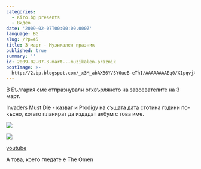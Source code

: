 ```yaml
---
categories:
  - Kiro.bg presents
  - Видео
date: '2009-02-07T00:00:00.000Z'
language: BG
slug: /?p=45
title: 3 март - Музикален празник
published: true
summary: ''
id: 2009-02-07-3-mart---muzikalen-praznik
postImage: >-
  http://2.bp.blogspot.com/_x3M_abAXB6Y/SY0ueB-eThI/AAAAAAAAEq0/X1pqvjXl4JA/s320/magnumpr_att80290.jpg
---
```


В България сме отпразнували отхвърлянето на завоевателите на 3 март.

Invaders Must Die - казват и Prodigy на същата дата стотина години по-късно, когато планират да издадат албум с това име.

![](http://2.bp.blogspot.com/_x3M_abAXB6Y/SY0ueB-eThI/AAAAAAAAEq0/X1pqvjXl4JA/s320/magnumpr_att80290.jpg)

![](http://3.bp.blogspot.com/_x3M_abAXB6Y/SY0ulPd_CwI/AAAAAAAAEq8/Wx2QoXMVgdE/s320/magnumpr_TOKYOP4CreditPaulDugdale.jpg)

[youtube](https://www.youtube.com/watch?v=xMVTKOoy1uk)

А това, което гледате е The Omen
